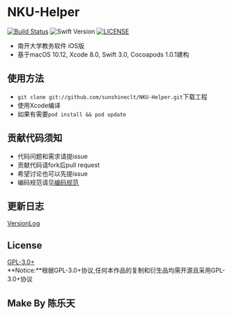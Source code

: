 # NKU-Helper
[![Build Status](https://travis-ci.org/sunshineclt/NKU-Helper.svg?branch=master)](https://travis-ci.org/sunshineclt/NKU-Helper)
![Swift Version](https://img.shields.io/badge/Swift-3.0-orange.svg)
[![LICENSE](https://img.shields.io/badge/LICENSE-GPL--3.0%2B-brightgreen.svg)](./LICENSE.txt)

- 南开大学教务软件 iOS版
- 基于macOS 10.12, Xcode 8.0, Swift 3.0, Cocoapods 1.0.1建构

## 使用方法
- `git clone git://github.com/sunshineclt/NKU-Helper.git`下载工程
- 使用Xcode编译
- 如果有需要`pod install && pod update`

## 贡献代码须知
- 代码问题和需求请提issue
- 贡献代码请fork后pull request
- 希望讨论也可以先提issue
- 编码规范请见[编码规范](./编码规范.md)

## 更新日志
[VersionLog](./VersionLog.md)

## License
[GPL-3.0+](./LICENSE.txt)
<br>
**Notice:**根据GPL-3.0+协议,任何本作品的复制和衍生品均需开源且采用GPL-3.0+协议

## Make By 陈乐天
